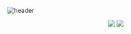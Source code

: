 

![header](https://capsule-render.vercel.app/api?type=rounded&color=gradient&text=Welcome%20to%20SIK's%20GitHub%20👋&animation=twinkling&fontSize=40&fontAlignY=50&fontAlign=50&height=180)

<div align="center">
  <img src="https://github-readme-stats.vercel.app/api/top-langs/?username=SeoJaeSik&layout=compact&theme=dark">
  <img src="https://github-readme-stats.vercel.app/api?username=SeoJaeSik&include_all_commits=true&show_icons=true&theme=dark#gh-dark-mode-only">
</div>

